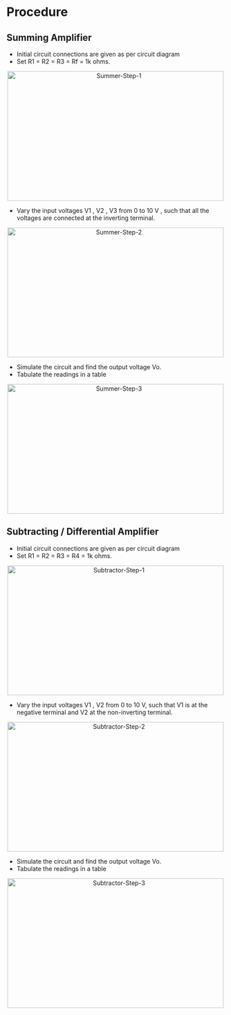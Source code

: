 # Procedure 

## Summing Amplifier 
     
 - Initial circuit connections are given as per circuit diagram
 - Set R1 = R2 = R3 = Rf = 1k ohms.

<p align="center">
<img width="500" height="300" alt="Summer-Step-1" src="https://firebasestorage.googleapis.com/v0/b/vlab-29a0a.appspot.com/o/vlab1%2Fsummer_step1.png?alt=media&token=4e365076-9ad6-4e75-955b-f7289928a2ab">
</p>

 - Vary the input voltages V1 , V2 , V3 from 0 to 10 V , such that all the voltages are connected at the inverting terminal.

<p align="center">
<img width="500" height="300" alt="Summer-Step-2" src="https://firebasestorage.googleapis.com/v0/b/vlab-29a0a.appspot.com/o/vlab1%2Fsummer_step2.png?alt=media&token=112f85fb-81d5-40aa-95f0-9574042197b4">
</p>

 - Simulate the circuit and find the output voltage Vo.
 - Tabulate the readings in a table

<p align="center">
<img width="500" height="300" alt="Summer-Step-3" src="https://firebasestorage.googleapis.com/v0/b/vlab-29a0a.appspot.com/o/vlab1%2Fsummer_step3.png?alt=media&token=a1c71afb-b2ae-485d-bfc9-31e7cb22e862">
</p>

## Subtracting / Differential Amplifier 
     
 - Initial circuit connections are given as per circuit diagram
 - Set R1 = R2 = R3 = R4 = 1k ohms.

<p align="center">
<img width="500" height="300" alt="Subtractor-Step-1" src="https://firebasestorage.googleapis.com/v0/b/vlab-29a0a.appspot.com/o/vlab1%2Fsubtractor_step1.png?alt=media&token=e0bc1057-beac-46f3-9036-5ae8c90f5503">
</p>

 - Vary the input voltages V1 , V2  from 0 to 10 V, such that V1 is at the negative terminal and V2 at the non-inverting terminal.

<p align="center">
<img width="500" height="300" alt="Subtractor-Step-2" src="https://firebasestorage.googleapis.com/v0/b/vlab-29a0a.appspot.com/o/vlab1%2Fsubtractor_step2.png?alt=media&token=560b84f2-e8ef-445a-b2b1-f0558b727e92">
</p>

 - Simulate the circuit and find the output voltage Vo.
 - Tabulate the readings in a table

<p align="center">
<img width="500" height="300" alt="Subtractor-Step-3" src="https://firebasestorage.googleapis.com/v0/b/vlab-29a0a.appspot.com/o/vlab1%2Fsubtractor_step3.png?alt=media&token=828420b6-55b3-4756-9a0d-96afc21f055e">
</p>

